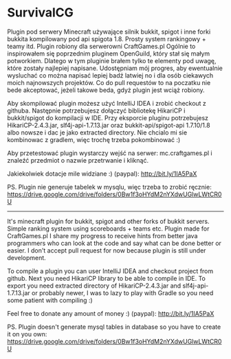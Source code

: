# SurvivalCG

Plugin pod serwery Minecraft używające silnik bukkit, spigot i inne forki bukkita kompilowany pod api spigota 1.8.
Prosty system rankingowy + teamy itd. Plugin robiony dla serwerowni CraftGames.pl
Ogólnie to inspirowałem się poprzednim pluginem OpenGuild, który stał się małym potworkiem.
Dlatego w tym pluginie brałem tylko te elementy pod uwagę, które zostały najlepiej napisane.
Udostępniam mój progres, aby ewentualnie wysluchać co można napisać lepiej badź latwiej no i dla osób ciekawych moich najnowszych projektów.
Co do pull requestów to na poczatku nie bede akceptować, jeżeli takowe beda, gdyż plugin jest wciąż robiony.

Aby skompilować plugin możesz użyć IntelliJ IDEA i zrobić checkout z githuba.
Następnie potrzebujesz dołączyć bibliotekę HikariCP i bukkit/spigot do kompilacji w IDE.
Przy eksporcie pluginu potrzebujesz HikariCP-2.4.3.jar, slf4j-api-1.7.13.jar oraz bukkit-api/spigot-api 1.7.10/1.8 albo nowsze i dac je jako extracted directory.
Nie chcialo mi sie kombinowac z gradlem, więc trochę trzeba pokombinować :)

Aby przetestować plugin wystarczy wejść na serwer: mc.craftgames.pl i znaleźć przedmiot o nazwie przetrwanie i kliknąć.

Jakiekolwiek dotacje mile widziane :) (paypal): http://bit.ly/1IA5PaX

PS. Plugin nie generuje tabelek w mysqlu, więc trzeba to zrobić ręcznie: https://drive.google.com/drive/folders/0Bw1f3oHYdM2nYXdwUGlwLWtCR0U

--------------------------------------------------------------------------------
It's minecraft plugin for bukkit, spigot and other forks of bukkit servers.
Simple ranking system using scoreboards + teams etc. Plugin made for CraftGames.pl
I share my progress to receive hints from better java programmers who can look at the code and say what can be done better or easier.
I don't accept pull request for now because plugin is still under development.

To compile a plugin you can user IntelliJ IDEA and checkout project from github.
Next you need HikariCP library to be able to compile in IDE.
To export you need extracted directory of HikariCP-2.4.3.jar and slf4j-api-1.7.13.jar or probably newer,
I was to lazy to play with Gradle so you need some patient with compiling :)

Feel free to donate any amount of money :) (paypal): http://bit.ly/1IA5PaX

PS. Plugin doesn't generate mysql tables in database so you have to create it on you own: https://drive.google.com/drive/folders/0Bw1f3oHYdM2nYXdwUGlwLWtCR0U